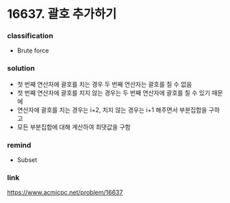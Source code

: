 # 16637. 괄호 추가하기

### classification
* Brute force

### solution
* 첫 번째 연산자에 괄호를 치는 경우 두 번째 연산자는 괄호를 칠 수 없음
* 첫 번째 연산자에 괄호를 치지 않는 경우는 두 번째 연산자에 괄호를 칠 수 있기 때문에
* 연산자에 괄호를 치는 경우는 i+2, 치지 않는 경우는 i+1 해주면서 부분집합을 구하고
* 모든 부분집합에 대해 계산하여 최댓값을 구함

### remind
* Subset

### link
https://www.acmicpc.net/problem/16637